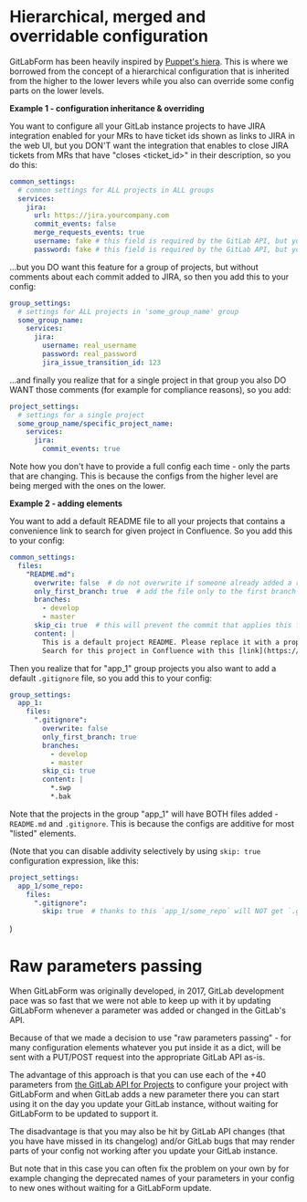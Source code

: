 # Hierarchical, merged and overridable configuration

GitLabForm has been heavily inspired by [Puppet's hiera](https://puppet.com/docs/puppet/latest/hiera_intro.html). This
is where we borrowed from the concept of a hierarchical configuration that is inherited from the higher to the lower
levers while you also can override some config parts on the lower levels.

**Example 1 - configuration inheritance & overriding**

You want to configure all your GitLab instance projects to have JIRA integration enabled for your MRs to have
ticket ids shown as links to JIRA in the web UI, but you DON'T want the integration that enables to close JIRA
tickets from MRs that have "closes <ticket_id>" in their description, so you do this:
```yaml
common_settings:
  # common settings for ALL projects in ALL groups
  services:
    jira:
      url: https://jira.yourcompany.com
      commit_events: false
      merge_requests_events: true 
      username: fake # this field is required by the GitLab API, but you can set it to any value
      password: fake # this field is required by the GitLab API, but you can set it to any value
``` 
...but you DO want this feature for a group of projects, but without comments about each commit added to JIRA,
so then you add this to your config:
```yaml
group_settings:
  # settings for ALL projects in 'some_group_name' group
  some_group_name:
    services:
      jira:
        username: real_username
        password: real_password
        jira_issue_transition_id: 123

 ```
...and finally you realize that for a single project in that group you also DO WANT those comments (for example for
compliance reasons), so you add:
```yaml
project_settings:
  # settings for a single project
  some_group_name/specific_project_name:
    services:
      jira:
        commit_events: true
 ```

Note how you don't have to provide a full config each time - only the parts that are changing. This is because the configs
from the higher level are being merged with the ones on the lower.

**Example 2 - adding elements**

You want to add a default README file to all your projects that contains a convenience link to search for given project
in Confluence. So you add this to your config:

```yaml
common_settings:
  files:
    "README.md":
      overwrite: false  # do not overwrite if someone already added a real README
      only_first_branch: true  # add the file only to the first branch in the below list 
      branches:
        - develop
        - master
      skip_ci: true  # this will prevent the commit that applies this file change triggering CI build
      content: |
        This is a default project README. Please replace it with a proper one!
        Search for this project in Confluence with this [link](https://confluence.yourcompany.com/dosearchsite.action?cql=siteSearch%20~%20%22{{ project }}%22&includeArchivedSpaces=false).
```

Then you realize that for "app_1" group projects you also want to add a default `.gitignore` file, so you add this to your config:

```yaml
group_settings:
  app_1:
    files:
      ".gitignore":
        overwrite: false
        only_first_branch: true 
        branches:
          - develop
          - master
        skip_ci: true
        content: |
          *.swp
          *.bak
```

Note that the projects in the group "app_1" will have BOTH files added - `README.md` and `.gitignore`. This is because
the configs are additive for most "listed" elements.

(Note that you can disable addivity selectively by using `skip: true` configuration expression, like this:

```yaml
project_settings:
  app_1/some_repo:
    files:
      ".gitignore":
        skip: true  # thanks to this `app_1/some_repo` will NOT get `.gitignore` file from GitLabForm
```
)

# Raw parameters passing

When GitLabForm was originally developed, in 2017, GitLab development pace was so fast that we were not able to keep up with it
by updating GitLabForm whenever a parameter was added or changed in the GitLab's API.

Because of that we made a decision to use "raw parameters passing" - for many configuration elements whatever you put inside
it as a dict, will be sent with a PUT/POST request into the appropriate GitLab API as-is.

The advantage of this approach is that you can use each of the +40 parameters from [the GitLab API for Projects](https://docs.gitlab.com/ee/api/projects.html#edit-project)
to configure your project with GitLabForm and when GitLab adds a new parameter there you can start using it on the day
you update your GitLab instance, without waiting for GitLabForm to be updated to support it.

The disadvantage is that you may also be hit by GitLab API changes (that you have have missed in its changelog) and/or
GitLab bugs that may render parts of your config not working after you update your GitLab instance.

But note that in this case you can often fix the problem on your own by for example changing the deprecated names
of your parameters in your config to new ones without waiting for a GitLabForm update.  
